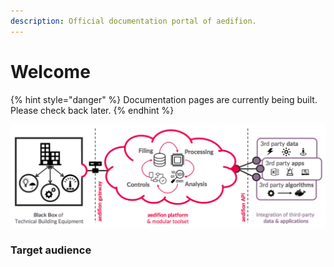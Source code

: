 ```yaml
---
description: Official documentation portal of aedifion.
---
```


# Welcome

{% hint style="danger" %}
Documentation pages are currently being built. Please check back later.
{% endhint %}

![Overview of the aedifion.io cloud platform](.gitbook/assets/bildschirmfoto-2018-10-31-um-13.52.14.png)

### Target audience

